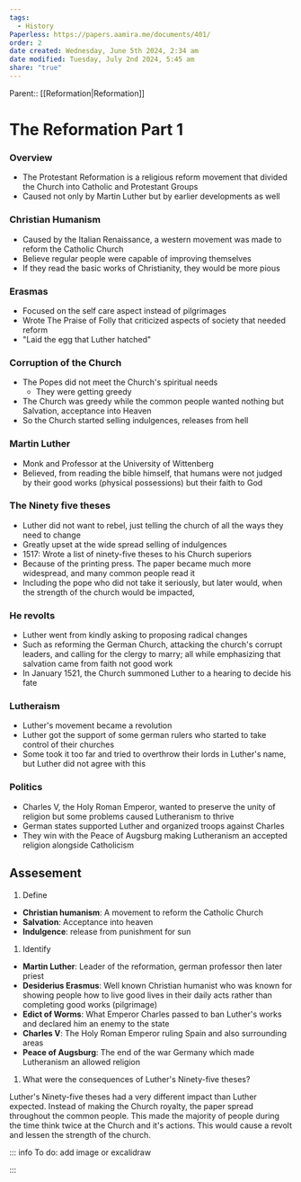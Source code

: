```yaml
---
tags:
  - History
Paperless: https://papers.aamira.me/documents/401/
order: 2
date created: Wednesday, June 5th 2024, 2:34 am
date modified: Tuesday, July 2nd 2024, 5:45 am
share: "true"
---
```

Parent:: [[Reformation|Reformation]]

# The Reformation Part 1

### Overview

- The Protestant Reformation is a religious reform movement that divided the Church into Catholic and Protestant Groups
- Caused not only by Martin Luther but by earlier developments as well

### Christian Humanism

- Caused by the Italian Renaissance, a western movement was made to reform the Catholic Church
- Believe regular people were capable of improving themselves
- If they read the basic works of Christianity, they would be more pious

### Erasmas

- Focused on the self care aspect instead of pilgrimages
- Wrote The Praise of Folly that criticized aspects of society that needed reform
- "Laid the egg that Luther hatched"

### Corruption of the Church

- The Popes did not meet the Church's spiritual needs
  - They were getting greedy
- The Church was greedy while the common people wanted nothing but Salvation, acceptance into Heaven
- So the Church started selling indulgences, releases from hell

### Martin Luther

- Monk and Professor at the University of Wittenberg
- Believed, from reading the bible himself, that humans were not judged by their good works (physical possessions) but their faith to God

### The Ninety five theses

- Luther did not want to rebel, just telling the church of all the ways they need to change
- Greatly upset at the wide spread selling of indulgences
- 1517: Wrote a list of ninety-five theses to his Church superiors
- Because of the printing press. The paper became much more widespread, and many common people read it
- Including the pope who did not take it seriously, but later would, when the strength of the church would be impacted,

### He revolts

- Luther went from kindly asking to proposing radical changes
- Such as reforming the German Church, attacking the church's corrupt leaders, and calling for the clergy to marry; all while emphasizing that salvation came from faith not good work
- In January 1521, the Church summoned Luther to a hearing to decide his fate

### Lutheraism

- Luther's movement became a revolution
- Luther got the support of some german rulers who started to take control of their churches
- Some took it too far and tried to overthrow their lords in Luther's name, but Luther did not agree with this

### Politics

- Charles V, the Holy Roman Emperor, wanted to preserve the unity of religion but some problems caused Lutheranism to thrive
- German states supported Luther and organized troops against Charles
- They win with the Peace of Augsburg making Lutheranism an accepted religion alongside Catholicism

## Assesement

1. Define

- __Christian humanism__: A movement to reform the Catholic Church
- __Salvation__: Acceptance into heaven
- __Indulgence__: release from punishment for sun

1. Identify

- __Martin Luther__: Leader of the reformation, german professor then later priest
- __Desiderius Erasmus__: Well known Christian humanist who was known for showing people how to live good lives in their daily acts rather than completing good works (pilgrimage)
- __Edict of Worms__: What Emperor Charles passed to ban Luther's works and declared him an enemy to the state
- __Charles V__: The Holy Roman Emperor ruling Spain and also surrounding areas
- __Peace of Augsburg__: The end of the war Germany which made Lutheranism an allowed religion

1. What were the consequences of Luther's Ninety-five theses?

Luther's Ninety-five theses had a very different impact than Luther expected. Instead of making the Church royalty, the paper spread throughout the common people. This made the majority of people during the time think twice at the Church and it's actions. This would cause a revolt and lessen the strength of the church.

::: info
To do: add image or excalidraw

:::